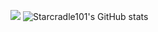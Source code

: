 <a href="버튼을 눌렀을 때 이동할 링크" target="_blank"><img src="https://img.shields.io/badge/뱃지레이블-배경색?style=뱃지모양&logo=로고&logoColor=로고색상"/></a>
![Starcradle101's GitHub stats](https://github-readme-stats-sigma-five.vercel.app/api?username=starcradle101&show_icons=true&theme=midnight-purple)
